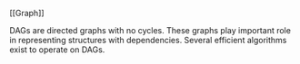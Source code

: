 [[Graph]]

DAGs are directed graphs with no cycles. These graphs play important role in representing structures with dependencies. 
Several efficient algorithms exist to operate on DAGs.